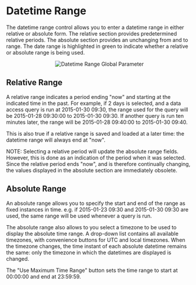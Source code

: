 # Datetime Range

The datetime range control allows you to enter a datetime range in
either relative or absolute form. The relative section provides
predetermined relative periods. The absolute section provides an
unchanging from and to range. The date range is highlighted in green to
indicate whether a relative or absolute range is being used.

<div style="text-align: center">

<img src="../ext/docs/CoreDataAccessView/resources/DataAccessDatetimeRange.png" alt="Datetime Range Global
Parameter" />

</div>

## Relative Range

A relative range indicates a period ending "now" and starting at the
indicated time in the past. For example, if 2 days is selected, and a
data access query is run at 2015-01-30 09:30, the range used for the
query will be 2015-01-28 09:30:00 to 2015-01-30 09:30. If another query
is run ten minutes later, the range will be 2015-01-28 09:40:00 to
2015-01-30 09:40.

This is also true if a relative range is saved and loaded at a later
time: the datetime range will always end at "now".

NOTE: Selecting a relative period will update the absolute range fields.
However, this is done as an indication of the period when it was
selected. Since the relative period ends "now", and is therefore
continually changing, the values displayed in the absolute section are
immediately obsolete.

## Absolute Range

An absolute range allows you to specify the start and end of the range
as fixed instances in time. e.g. if 2015-01-23 09:30 and
2015-01-30 09:30 are used, the same range will be used whenever a query
is run.

The absolute range also allows to you select a timezone to be used to
display the absolute time range. A drop-down list contains all available
timezones, with convenience buttons for UTC and local timezones. When
the timezone changes, the time instant of each absolute datetime remains
the same: only the timezone in which the datetimes are displayed is
changed.

The "Use Maximum Time Range" button sets the time range to start at
00:00:00 and end at 23:59:59.
